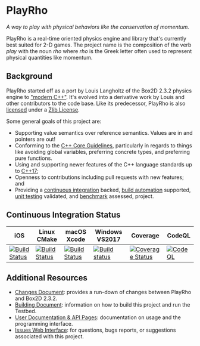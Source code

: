 # PlayRho

*A way to play with physical behaviors like the conservation of momentum.*

PlayRho is a real-time oriented physics engine and library that's currently best suited for
2-D games. The project name is the composition of the verb *play* with the noun *rho* where
*rho* is the Greek letter often used to represent physical quantities like momentum.

## Background

PlayRho started off as a port by Louis Langholtz of the Box2D 2.3.2 physics engine to ["modern C++"](https://msdn.microsoft.com/en-us/library/hh279654.aspx). It's evolved into a derivative work by Louis and other contributors to the code base. Like its predecessor, PlayRho is also [licensed](LICENSE.txt) under a [Zlib License](https://opensource.org/licenses/Zlib).

Some general goals of this project are:
- Supporting value semantics over reference semantics. Values are in and pointers are out!
- Conforming to the [C++ Core Guidelines](https://github.com/isocpp/CppCoreGuidelines/blob/master/CppCoreGuidelines.md),
  particularly in regards to things like avoiding global variables,
  preferring concrete types, and preferring pure functions.
- Using and supporting newer features of the C++ language standards up to [C++17](https://en.wikipedia.org/wiki/C%2B%2B17);
- Openness to contributions including pull requests with new features; and
- Providing a [continuous integration](https://en.wikipedia.org/wiki/Continuous_integration)
  backed, [build automation](https://en.wikipedia.org/wiki/Build_automation) supported,
  [unit testing](https://en.wikipedia.org/wiki/Unit_testing) validated, and [benchmark](https://en.wikipedia.org/wiki/Benchmark_(computing)) assessed, project.

## Continuous Integration Status

|iOS|Linux CMake|macOS Xcode|Windows VS2017|Coverage|CodeQL|
|---|-----------|-----------|--------------|--------|------|
|[![Build Status](https://api.travis-ci.com/louis-langholtz/PlayRho.svg?branch=iosfoo)](https://travis-ci.com/github/louis-langholtz/PlayRho)|[![Build Status](https://api.travis-ci.com/louis-langholtz/PlayRho.svg?branch=master)](https://travis-ci.com/github/louis-langholtz/PlayRho)|[![Build Status](https://api.travis-ci.com/louis-langholtz/PlayRho.svg?branch=macosxfoo)](https://travis-ci.com/github/louis-langholtz/PlayRho)|[![Build status](https://ci.appveyor.com/api/projects/status/buoix7kumafgsjtu/branch/master?svg=true)](https://ci.appveyor.com/project/louis-langholtz/playrho/branch/master)|[![Coverage Status](https://coveralls.io/repos/github/louis-langholtz/PlayRho/badge.svg?branch=master)](https://coveralls.io/github/louis-langholtz/PlayRho?branch=master)|[![CodeQL](https://github.com/louis-langholtz/PlayRho/workflows/CodeQL/badge.svg)](https://github.com/louis-langholtz/PlayRho/security/code-scanning?query=tool%3ACodeQL)|

## Additional Resources

- [Changes Document](Changes.md):
  provides a run-down of changes between PlayRho and Box2D 2.3.2.
- [Building Document](INSTALL.md):
  information on how to build this project and run the Testbed.
- [User Documentation & API Pages](http://louis-langholtz.github.io/PlayRho/API/index.html): documentation on usage and the programming interface.
- [Issues Web Interface](https://github.com/louis-langholtz/PlayRho/issues):
  for questions, bugs reports, or suggestions associated with this project.
